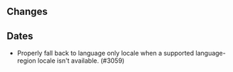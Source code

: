 ## Changes

## Dates

- Properly fall back to language only locale when a supported language-region locale isn't available. (#3059)

